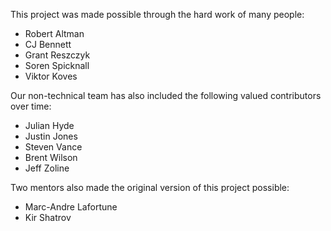 This project was made possible through the hard work of many people:
* Robert Altman
* CJ Bennett
* Grant Reszczyk
* Soren Spicknall
* Viktor Koves

Our non-technical team has also included the following valued contributors over time:
* Julian Hyde
* Justin Jones
* Steven Vance
* Brent Wilson
* Jeff Zoline

Two mentors also made the original version of this project possible:
* Marc-Andre Lafortune
* Kir Shatrov
